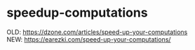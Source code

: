 # speedup-computations
OLD: https://dzone.com/articles/speed-up-your-computations <br>
NEW: https://earezki.com/speed-up-your-computations/
